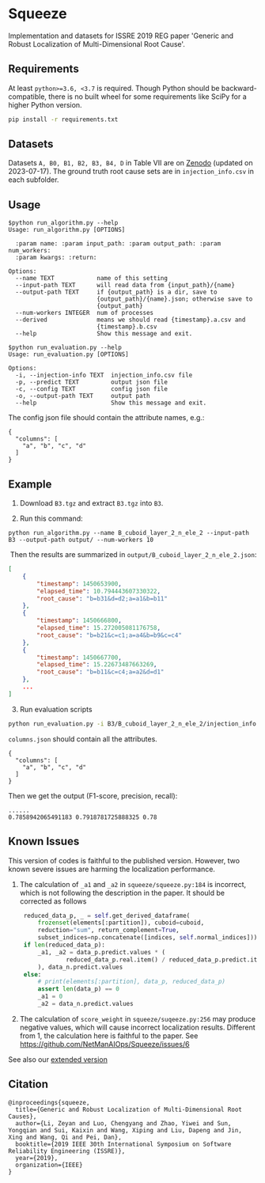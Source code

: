# Squeeze
Implementation and datasets for ISSRE 2019 REG paper 'Generic and Robust Localization of Multi-Dimensional Root Cause'.

## Requirements
At least `python>=3.6, <3.7` is required. Though Python should be backward-compatible, there is no built wheel for some requirements like SciPy for a higher Python version.
``` bash
pip install -r requirements.txt
```

## Datasets

Datasets `A, B0, B1, B2, B3, B4, D` in Table VII are on [Zenodo](https://zenodo.org/record/8153367) (updated on 2023-07-17).
The ground truth root cause sets are in `injection_info.csv` in each subfolder.

## Usage

```
$python run_algorithm.py --help
Usage: run_algorithm.py [OPTIONS]

  :param name: :param input_path: :param output_path: :param num_workers:
  :param kwargs: :return:

Options:
  --name TEXT            name of this setting
  --input-path TEXT      will read data from {input_path}/{name}
  --output-path TEXT     if {output_path} is a dir, save to
                         {output_path}/{name}.json; otherwise save to
                         {output_path}
  --num-workers INTEGER  num of processes
  --derived              means we should read {timestamp}.a.csv and
                         {timestamp}.b.csv
  --help                 Show this message and exit.
```

``` 
$python run_evaluation.py --help
Usage: run_evaluation.py [OPTIONS]

Options:
  -i, --injection-info TEXT  injection_info.csv file
  -p, --predict TEXT         output json file
  -c, --config TEXT          config json file
  -o, --output-path TEXT     output path
  --help                     Show this message and exit.
```

The config json file should contain the attribute names, e.g.:

```
{
  "columns": [
    "a", "b", "c", "d"
  ]
}
```



## Example

1.  Download `B3.tgz` and extract `B3.tgz` into `B3`.

2.  Run this command:

```
python run_algorithm.py --name B_cuboid_layer_2_n_ele_2 --input-path B3 --output-path output/ --num-workers 10
```

​	Then the results are summarized in `output/B_cuboid_layer_2_n_ele_2.json`:

```json
[
    {
        "timestamp": 1450653900,
        "elapsed_time": 10.794443607330322,
        "root_cause": "b=b31&d=d2;a=a1&b=b11"
    },
    {
        "timestamp": 1450666800,
        "elapsed_time": 15.272005081176758,
        "root_cause": "b=b21&c=c1;a=a4&b=b9&c=c4"
    },
    {
        "timestamp": 1450667700,
        "elapsed_time": 15.22673487663269,
        "root_cause": "b=b11&c=c4;a=a2&d=d1"
    },
    ...
]
```

3.  Run evaluation scripts

``` bash
python run_evaluation.py -i B3/B_cuboid_layer_2_n_ele_2/injection_info.csv -p output/B_cuboid_layer_2_n_ele_2.json -c columns.json
```

`columns.json` should contain all the attributes.

```
{
  "columns": [
    "a", "b", "c", "d"
  ]
}
```

Then we get the output (F1-score, precision, recall):

```
......
0.7858942065491183 0.7918781725888325 0.78
```

## Known Issues
This version of codes is faithful to the published version.
However, two known severe issues are harming the localization performance.
1. The calculation of `_a1` and `_a2` in `squeeze/squeeze.py:184` is incorrect, which is not following the description in the paper.
   It should be corrected as follows
   ``` python
    reduced_data_p, _ = self.get_derived_dataframe(
        frozenset(elements[:partition]), cuboid=cuboid,
        reduction="sum", return_complement=True,
        subset_indices=np.concatenate([indices, self.normal_indices]))
    if len(reduced_data_p):
        _a1, _a2 = data_p.predict.values * (
                reduced_data_p.real.item() / reduced_data_p.predict.item()
        ), data_n.predict.values
    else:
        # print(elements[:partition], data_p, reduced_data_p)
        assert len(data_p) == 0
        _a1 = 0
        _a2 = data_n.predict.values   
   ```
2. The calculation of `score_weight` in `squeeze/suqeeze.py:256` may produce negative values, which will cause incorrect localization results. Different from 1, the calculation here is faithful to the paper. See https://github.com/NetManAIOps/Squeeze/issues/6

See also our [extended version](https://github.com/netmanaiops/psqueeze)

## Citation

```
@inproceedings{squeeze,
  title={Generic and Robust Localization of Multi-Dimensional Root Causes},
  author={Li, Zeyan and Luo, Chengyang and Zhao, Yiwei and Sun, Yongqian and Sui, Kaixin and Wang, Xiping and Liu, Dapeng and Jin, Xing and Wang, Qi and Pei, Dan},
  booktitle={2019 IEEE 30th International Symposium on Software Reliability Engineering (ISSRE)},
  year={2019},
  organization={IEEE}
}
```
